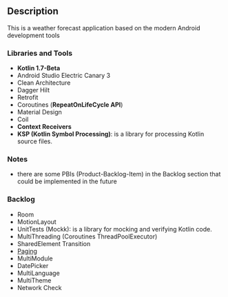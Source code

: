 ## Description

This is a weather forecast application based on the modern Android development tools

### Libraries and Tools

- **Kotlin 1.7-Beta**
- Android Studio Electric Canary 3
- Clean Architecture
- Dagger Hilt
- Retrofit
- Coroutines (**RepeatOnLifeCycle API**)
- Material Design
- Coil
- **Context Receivers**
- **KSP (Kotlin Symbol Processing)**: is a library for processing Kotlin source files.

### Notes

- there are some PBIs (Product-Backlog-Item) in the Backlog section that could be implemented in the
  future

### Backlog

- Room
- MotionLayout
- UnitTests (Mockk): is a library for mocking and verifying Kotlin code.
- MultiThreading (Coroutines ThreadPoolExecutor)
- SharedElement Transition
- [Paging](https://developer.android.com/jetpack/androidx/releases/paging)
- MultiModule
- DatePicker
- MultiLanguage
- MultiTheme
- Network Check
